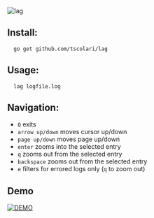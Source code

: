 
![lag](https://raw.githubusercontent.com/tscolari/lag/master/example.gif)

## Install:

```
  go get github.com/tscolari/lag
```

## Usage:

```
  lag logfile.log
```

## Navigation:

* `Q` exits
* `arrow up/down` moves cursor up/down
* `page up/down` moves page up/down
* `enter` zooms into the selected entry
* `q` zooms out from the selected entry
* `backspace` zooms out from the selected entry
* `e` filters for errored logs only (`q` to zoom out)

## Demo

[![DEMO](http://img.youtube.com/vi/qBADTLlGMOQ/0.jpg)](http://www.youtube.com/watch?v=qBADTLlGMOQ "lag demo")
